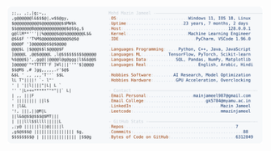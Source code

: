 <picture>
  <source srcset="https://raw.githubusercontent.com/mmazinjameel/mmazinjameel/main/dark_mode.svg?v=1749327022" media="(prefers-color-scheme: dark)">
  <img src="https://raw.githubusercontent.com/mmazinjameel/mmazinjameel/main/light_mode.svg?v=1749327022">
</picture>
